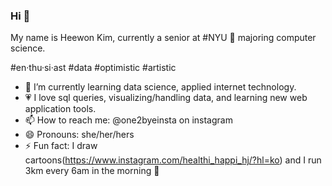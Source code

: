 ### Hi 👋

My name is Heewon Kim, currently a senior at #NYU 🗽 majoring computer science.

#en·thu·si·ast
#data
#optimistic
#artistic

- 🌱 I’m currently learning data science, applied internet technology. 
- 💗 I love sql queries, visualizing/handling data, and learning new web application tools. 
- 📫 How to reach me: @one2byeinsta on instagram
- 😄 Pronouns: she/her/hers
- ⚡ Fun fact: I draw cartoons(https://www.instagram.com/healthi_happi_hj/?hl=ko) and I run 3km every 6am in the morning 🏃 
